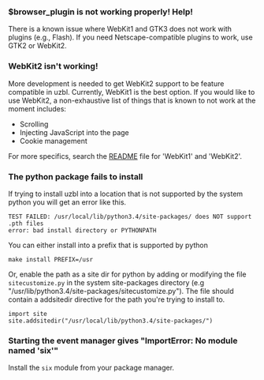 ### $browser\_plugin is not working properly! Help!

There is a known issue where WebKit1 and GTK3 does not work with plugins (e.g.,
Flash). If you need Netscape-compatible plugins to work, use GTK2 or WebKit2.

### WebKit2 isn't working!

More development is needed to get WebKit2 support to be feature compatible in
uzbl. Currently, WebKit1 is the best option. If you would like to use WebKit2,
a non-exhaustive list of things that is known to not work at the moment
includes:

* Scrolling
* Injecting JavaScript into the page
* Cookie management

For more specifics, search the [README](README.md) file for 'WebKit1' and
'WebKit2'.

### The python package fails to install

If trying to install uzbl into a location that is not supported by the system
python you will get an error like this.

```
TEST FAILED: /usr/local/lib/python3.4/site-packages/ does NOT support .pth files
error: bad install directory or PYTHONPATH
```

You can either install into a prefix that is supported by python

```
make install PREFIX=/usr
```

Or, enable the path as a site dir for python by adding or modifying the file
`sitecustomize.py` in the system site-packages directory (e.g
"/usr/lib/python3.4/site-packages/sitecustomize.py"). The file should contain a
addsitedir directive for the path you're trying to install to.

```
import site
site.addsitedir("/usr/local/lib/python3.4/site-packages/")
```

### Starting the event manager gives "ImportError: No module named 'six'"

Install the `six` module from your package manager.
